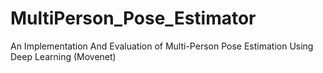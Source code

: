 # MultiPerson_Pose_Estimator
An Implementation And Evaluation of Multi-Person Pose Estimation Using Deep Learning (Movenet) 
